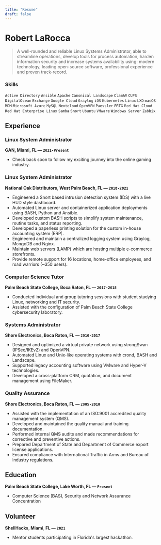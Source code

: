 ```yaml
---
title: "Resume"
draft: false
---
```


# Robert LaRocca

> A well-rounded and reliable Linux Systems Administrator, able to streamline operations, develop tools for process automation, harden information security and increase systems availability using: modern technology, leading open-source software, professional experience and proven track-record.

<!--more-->

### Skills

`Active Directory` `Ansible` `Apache` `Canonical Landscape` `ClamAV` `CUPS` `DigitalOcean` `Exchange` `Google Cloud` `Graylog` `iOS` `Kubernetes` `Linux` `LXD` `macOS` `MDM` `Microsoft Azure` `MySQL` `Nextcloud` `OpenVPN` `Paessler` `PRTG` `Red Hat Cloud` `Red Hat Enterprise Linux` `Samba` `Snort` `Ubuntu` `VMware` `Windows Server` `Zabbix`

## Experience

### Linux System Administrator

**GAN, Miami, FL — `2021-Present`**

- Check back soon to follow my exciting journey into the online gaming industry.

### Linux System Administrator

**National Oak Distributors, West Palm Beach, FL — `2018-2021`**

- Engineered a Snort based intrusion detection system (IDS) with a live HUD style dashboard.
- Automated Linux server and containerized application deployments using BASH, Python and Ansible.
- Developed custom BASH scripts to simplify system maintenance, routine tasks, and status reporting.
- Developed a paperless printing solution for the custom in-house accounting system (ERP).
- Engineered and maintain a centralized logging system using Graylog, MongoDB and Nginx.
- Maintain web servers (LAMP) which are hosting multiple e-commerce storefronts.
- Provide remote support for 16 locations, home-office employees, and road warriors (~350 users).

### Computer Science Tutor

**Palm Beach State College, Boca Raton, FL — `2017-2018`**

- Conducted individual and group tutoring sessions with student studying Linux, networking and IT security.
- Assisted with the configuration of Palm Beach State College cybersecurity laboratory.

### Systems Administrator

**Shore Electronics, Boca Raton, FL — `2010-2017`**

- Designed and optimized a virtual private network using strongSwan (IPSec/IKEv2) and OpenVPN.
- Automated Linux and Unix-like operating systems with crond, BASH and Landscape.
- Supported legacy accounting software using VMware and Hyper-V technologies.
- Developed a cross-platform CRM, quotation, and document management using FileMaker.

### Quality Assurance

**Shore Electronics, Boca Raton, FL — `2005-2010`**

- Assisted with the implementation of an ISO:9001 accredited quality management system (QMS).
- Developed and maintained the quality manual and training documentation.
- Performed internal QMS audits and made recommendations for corrective and preventive actions.
- Prepared Department of State and Department of Commerce export license applications.
- Ensured compliance with International Traffic in Arms and Bureau of Industry regulations.

## Education

**Palm Beach State College, Lake Worth, FL — `Present`**

- Computer Science (BAS), Security and Network Assurance Concentration

## Volunteer

**ShellHacks, Miami, FL — `2021`**

- Mentor students participating in Florida's largest hackathon.

